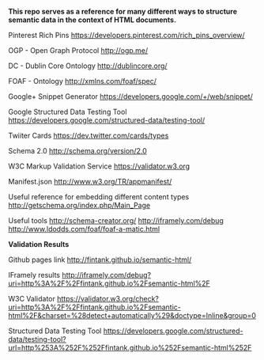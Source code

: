 **This repo serves as a reference for many different ways to structure semantic data in the context of HTML documents.**

Pinterest Rich Pins
https://developers.pinterest.com/rich_pins_overview/

OGP - Open Graph Protocol
http://ogp.me/

DC - Dublin Core Ontology
http://dublincore.org/

FOAF - Ontology
http://xmlns.com/foaf/spec/

Google+ Snippet Generator
https://developers.google.com/+/web/snippet/

Google Structured Data Testing Tool
https://developers.google.com/structured-data/testing-tool/

Twiiter Cards
https://dev.twitter.com/cards/types

Schema 2.0
http://schema.org/version/2.0

W3C Markup Validation Service
https://validator.w3.org

Manifest.json
http://www.w3.org/TR/appmanifest/

Useful reference for embedding different content types
http://getschema.org/index.php/Main_Page

Useful tools
http://schema-creator.org/
http://iframely.com/debug
http://www.ldodds.com/foaf/foaf-a-matic.html


**Validation Results**



Github pages link
http://fintank.github.io/semantic-html/


IFramely results
http://iframely.com/debug?uri=http%3A%2F%2Ffintank.github.io%2Fsemantic-html%2F


W3C Validator
https://validator.w3.org/check?uri=http%3A%2F%2Ffintank.github.io%2Fsemantic-html%2F&charset=%28detect+automatically%29&doctype=Inline&group=0


Structured Data Testing Tool
https://developers.google.com/structured-data/testing-tool?url=http%253A%252F%252Ffintank.github.io%252Fsemantic-html%252F
